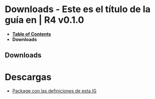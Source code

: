 # Downloads - Este es el título de la guía en | R4 v0.1.0

* [**Table of Contents**](toc.md)
* **Downloads**

## Downloads

# Descargas

* [Package con las definiciones de esta IG](package.tgz)

